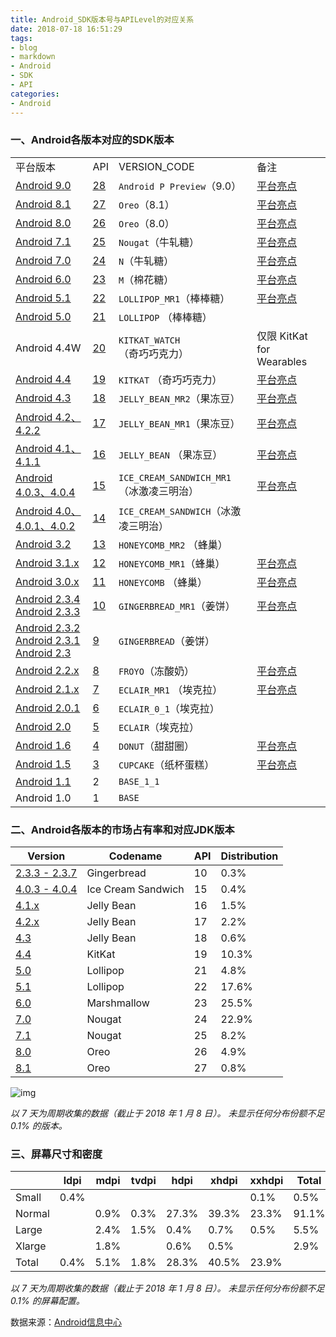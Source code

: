 ```yaml
---
title: Android_SDK版本号与APILevel的对应关系
date: 2018-07-18 16:51:29
tags:
- blog
- markdown
- Android 
- SDK
- API
categories:
- Android
---
```


### 一、Android各版本对应的SDK版本 

|                                                              |                                                              |                          |                                                              |
| ------------------------------------------------------------ | ------------------------------------------------------------ | ------------------------ | ------------------------------------------------------------ |
| 平台版本                                                     | API                                                     | VERSION_CODE             | 备注                                                         |
| [Android 9.0](https://developer.android.com/preview/)                  | [28](https://developer.android.com/sdk/api_diff/28/changes)    | `Android P Preview`（9.0）                            |[平台亮点](https://developer.android.com/preview/) |
| [Android 8.1](https://developer.android.com/about/versions/oreo/android-8.0)                  | [27](https://developer.android.com/sdk/api_diff/26/changes.html)   | `Oreo`（8.1）                            |[平台亮点](https://developer.android.com/about/versions/oreo/) |
| [Android 8.0](https://developer.android.com/about/versions/oreo/android-8.0)                  | [26](https://developer.android.com/sdk/api_diff/26/changes.html)   | `Oreo`（8.0）                            |[平台亮点](https://developer.android.com/about/versions/oreo/) |
| [Android 7.1](https://developer.android.com/about/versions/nougat/android-7.1.html)               | [25](https://developer.android.com/sdk/api_diff/25/changes.html)   | `Nougat`（牛轧糖）     | [平台亮点](https://developer.android.com/about/versions/nougat/index.html) |
| [Android 7.0](https://developer.android.com/about/versions/nougat/android-7.0.html) | [24](https://developer.android.com/sdk/api_diff/24/changes.html) | `N`（牛轧糖）                       | [平台亮点](https://developer.android.com/about/versions/nougat/index.html) |
| [Android 6.0](https://developer.android.com/about/versions/marshmallow/android-6.0.html) | [23](https://developer.android.com/sdk/api_diff/23/changes.html) | `M`（棉花糖）                      | [平台亮点](https://developer.android.com/about/versions/marshmallow/index.html) |
| [Android 5.1](https://developer.android.com/about/versions/android-5.1.html) | [22](https://developer.android.com/sdk/api_diff/22/changes.html) | `LOLLIPOP_MR1`（棒棒糖）           | [平台亮点](https://developer.android.com/about/versions/lollipop.html) |
| [Android 5.0](https://developer.android.com/about/versions/android-5.0.html) | [21](https://developer.android.com/sdk/api_diff/21/changes.html) | `LOLLIPOP` （棒棒糖）              |                                                              |
| Android 4.4W                                                 | [20](https://developer.android.com/sdk/api_diff/20/changes.html) | `KITKAT_WATCH`（奇巧巧克力）          | 仅限 KitKat for Wearables                                    |
| [Android 4.4](https://developer.android.com/about/versions/android-4.4.html) | [19](https://developer.android.com/sdk/api_diff/19/changes.html) | `KITKAT` （奇巧巧克力）                | [平台亮点](https://developer.android.com/about/versions/kitkat.html) |
| [Android 4.3](https://developer.android.com/about/versions/android-4.3.html) | [18](https://developer.android.com/sdk/api_diff/18/changes.html) | `JELLY_BEAN_MR2`（果冻豆）         | [平台亮点](https://developer.android.com/about/versions/jelly-bean.html) |
| [Android 4.2、4.2.2](https://developer.android.com/about/versions/android-4.2.html) | [17](https://developer.android.com/sdk/api_diff/17/changes.html) | `JELLY_BEAN_MR1`（果冻豆）         | [平台亮点](https://developer.android.com/about/versions/jelly-bean.html#android-42) |
| [Android 4.1、4.1.1](https://developer.android.com/about/versions/android-4.1.html) | [16](https://developer.android.com/sdk/api_diff/16/changes.html) | `JELLY_BEAN` （果冻豆）            | [平台亮点](https://developer.android.com/about/versions/jelly-bean.html#android-41) |
| [Android 4.0.3、4.0.4](https://developer.android.com/about/versions/android-4.0.3.html) | [15](https://developer.android.com/sdk/api_diff/15/changes.html) | `ICE_CREAM_SANDWICH_MR1`（冰激凌三明治） | [平台亮点](https://developer.android.com/about/versions/android-4.0-highlights.html) |
| [Android 4.0、4.0.1、4.0.2](https://developer.android.com/about/versions/android-4.0.html) | [14](https://developer.android.com/sdk/api_diff/14/changes.html) | `ICE_CREAM_SANDWICH`（冰激凌三明治）     |                                                              |
| [Android 3.2](https://developer.android.com/about/versions/android-3.2.html) | [13](https://developer.android.com/sdk/api_diff/13/changes.html) | `HONEYCOMB_MR2` （蜂巢）         |                                                              |
| [Android 3.1.x](https://developer.android.com/about/versions/android-3.1.html) | [12](https://developer.android.com/sdk/api_diff/12/changes.html) | `HONEYCOMB_MR1`（蜂巢）         | [平台亮点](https://developer.android.com/about/versions/android-3.1-highlights.html) |
| [Android 3.0.x](https://developer.android.com/about/versions/android-3.0.html) | [11](https://developer.android.com/sdk/api_diff/11/changes.html) | `HONEYCOMB` （蜂巢）             | [平台亮点](https://developer.android.com/about/versions/android-3.0-highlights.html) |
| [Android 2.3.4 Android 2.3.3](https://developer.android.com/about/versions/android-2.3.3.html) | [10](https://developer.android.com/sdk/api_diff/10/changes.html) | `GINGERBREAD_MR1`（姜饼）        | [平台亮点](https://developer.android.com/about/versions/android-2.3-highlights.html) |
| [Android 2.3.2 Android 2.3.1 Android 2.3](https://developer.android.com/about/versions/android-2.3.html) | [9](https://developer.android.com/sdk/api_diff/9/changes.html) | `GINGERBREAD`（姜饼）            |                                                              |
| [Android 2.2.x](https://developer.android.com/about/versions/android-2.2.html) | [8](https://developer.android.com/sdk/api_diff/8/changes.html) | `FROYO`（冻酸奶）                  | [平台亮点](https://developer.android.com/about/versions/android-2.2-highlights.html) |
| [Android 2.1.x](https://developer.android.com/about/versions/android-2.1.html) | [7](https://developer.android.com/sdk/api_diff/7/changes.html) | `ECLAIR_MR1` （埃克拉）            | [平台亮点](https://developer.android.com/about/versions/android-2.0-highlights.html) |
| [Android 2.0.1](https://developer.android.com/about/versions/android-2.0.1.html) | [6](https://developer.android.com/sdk/api_diff/6/changes.html) | `ECLAIR_0_1`（埃克拉）             |                                                              |
| [Android 2.0](https://developer.android.com/about/versions/android-2.0.html) | [5](https://developer.android.com/sdk/api_diff/5/changes.html) | `ECLAIR`（埃克拉）                 |                                                              |
| [Android 1.6](https://developer.android.com/about/versions/android-1.6.html) | [4](https://developer.android.com/sdk/api_diff/4/changes.html) | `DONUT`（甜甜圈）                  | [平台亮点](https://developer.android.com/about/versions/android-1.6-highlights.html) |
| [Android 1.5](https://developer.android.com/about/versions/android-1.5.html) | [3](https://developer.android.com/sdk/api_diff/3/changes.html) | `CUPCAKE`（纸杯蛋糕）                | [平台亮点](https://developer.android.com/about/versions/android-1.5-highlights.html) |
| [Android 1.1](https://developer.android.com/about/versions/android-1.1.html) | 2                                                            | `BASE_1_1`               |                                                              |
| Android 1.0                                                  | 1                                                            | `BASE`    |                |                                                              |

### 二、Android各版本的市场占有率和对应JDK版本

| Version                                                      | Codename           | API   | Distribution |
| ------------------------------------------------------------ | ------------------ | ----- | ------------ |
| [2.3.3 - 2.3.7](https://developer.android.com/about/versions/android-2.3.3.html) | Gingerbread        | 10    | 0.3%         |
| [4.0.3 - 4.0.4](https://developer.android.com/about/versions/android-4.0.html) | Ice Cream Sandwich | 15    | 0.4%         |
| [4.1.x](https://developer.android.com/about/versions/android-4.1.html) | Jelly Bean         | 16    | 1.5%         |
| [4.2.x](https://developer.android.com/about/versions/android-4.2.html) | Jelly Bean         | 17                 | 2.2%  |
| [4.3](https://developer.android.com/about/versions/android-4.3.html) |  Jelly Bean         |18                 | 0.6%  |
| [4.4](https://developer.android.com/about/versions/android-4.4.html) | KitKat             | 19    | 10.3%        |
| [5.0](https://developer.android.com/about/versions/android-5.0.html) | Lollipop           | 21    | 4.8%         |
| [5.1](https://developer.android.com/about/versions/android-5.1.html) | Lollipop           | 22                 | 17.6% |
| [6.0](https://developer.android.com/about/versions/marshmallow/index.html) | Marshmallow        | 23    | 25.5%        |
| [7.0](https://developer.android.com/about/versions/nougat/index.html) | Nougat             | 24    | 22.9%        |
| [7.1](https://developer.android.com/about/versions/nougat/android-7.1.html) | Nougat             | 25                 | 8.2%  |
| [8.0](https://developer.android.com/about/versions/oreo/index.html) | Oreo               | 26    | 4.9%         |
| [8.1](https://developer.android.com/about/versions/oreo/android-8.1.html) | Oreo               |27                 | 0.8%  |              |

![img](https://chart.googleapis.com/chart?chs=500x250&cht=p&chco=c4df9b%2C6fad0c&chf=bg%2Cs%2C00000000&chd=t%3A0.3%2C0.4%2C4.3%2C10.3%2C22.4%2C25.6%2C31.1%2C5.7&chl=Gingerbread%7CIce%20Cream%20Sandwich%7CJelly%20Bean%7CKitKat%7CLollipop%7CMarshmallow%7CNougat%7COreo)

*以 7 天为周期收集的数据（截止于 2018 年 1 月 8 日）。 未显示任何分布份额不足 0.1% 的版本。*

### 三、屏幕尺寸和密度

|        | ldpi | mdpi | tvdpi | hdpi  | xhdpi | xxhdpi | Total |
| ------ | ---- | ---- | ----- | ----- | ----- | ------ | ----- |
| Small  | 0.4% |      |       |       |       | 0.1%   | 0.5%  |
| Normal |      | 0.9% | 0.3%  | 27.3% | 39.3% | 23.3%  | 91.1% |
| Large  |      | 2.4% | 1.5%  | 0.4%  | 0.7%  | 0.5%   | 5.5%  |
| Xlarge |      | 1.8% |       | 0.6%  | 0.5%  |        | 2.9%  |
| Total  | 0.4% | 5.1% | 1.8%  | 28.3% | 40.5% | 23.9%  |       | |

*以 7 天为周期收集的数据（截止于 2018 年 1 月 8 日）。 未显示任何分布份额不足 0.1% 的屏幕配置。*

数据来源：[Android信息中心](https://developer.android.com/about/dashboards/)

